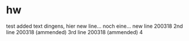 # hw
test added text
dingens, hier new line...
noch eine...
new line 200318
2nd line 200318 (ammended)
3rd line 200318 (ammended)
4